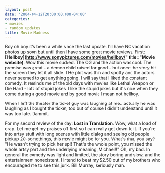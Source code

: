 ```yaml
---
layout: post
date: '2004-04-12T20:00:00.000-04:00'
categories:
- movies
- random updates
title: Movie Madness
---
```


Boy oh boy it's been a while since the last update. I'll have NC vacation photos up soon but until then I have some great movie reviews. First: **[Hellboy](http://www.sonypictures.com/movies/hellboy/" title="Movie website)**. Wow this movie sucked. The CG and the action was cool. The premise was great - a demon child raised for good - but once the story hit the screen they let it all slide. THe plot was thin and spotty and the actors never seemed to get anything going. I will say that I liked the constant comedy. It reminds me of the old days with movies like Lethal Weapon or Die Hard - lots of stupid jokes. I like the stupid jokes but it's nice when they come during a good movie and by good movie I mean not hellboy.

When I left the theater the ticket guy was laughing at me...actually he was laughing as I bought the ticket, too but of course I didn't understand until it was too late. Dammit.

For my second review of the day: **Lost in Translation**. Wow, what a load of crap. Let me get my praises off first so I can really get down to it. If you're into artsy stuff with long scenes with little dialog and seeing old people pickup 20-somethings, this movie might be for you. What's that, you say? "He wasn't trying to pick her up!! That's the whole point, you missed the whole artsy part and the underlying meaning, Michael!!" Oh, my bad. In general the comedy was light and limited, the story boring and slow, and the entertainment nonexistent. I intend to beat my $2.50 out of my brothers who encouraged me to see this junk. Bill Murray, seriously man.